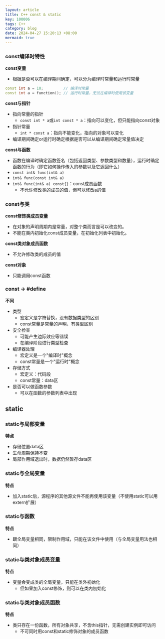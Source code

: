 ```yaml
---
layout: article
title: C++ const & static
key: 100006
tags: C++ 
category: blog
date: 2024-04-27 15:20:13 +08:00
mermaid: true
---
```

### const编译时特性

 **const变量**
  * 根据是否可以在编译期间确定，可以分为编译时常量和运行时常量

```c++
const int a = 10;         // 编译时常量
const int a = function(); // 运行时常量，无法在编译时使用该变量
```



 **const与指针**
  * 指向常量的指针
    * `const int * a`或`int const * a`：指向可以变化，但只能指向const对象
  * 指针常量
    * `int * const a`：指向不能变化，指向的对象可以变化
  * 编译期间确定or运行时确定根据是否可以从编译期间确定常量值决定

 **const与函数**
  * 函数在编译时确定函数签名（包括返回类型、参数类型和数量），运行时确定函数的行为（即它如何操作传入的参数以及它返回什么）
  * `const int& func(int& a)`
  * `int& func(const int& a)`
  * `int& func(int& a) const{}`：const成员函数
    * 不允许修改类的成员的值，但可以修改a的值


### const与类
  **const修饰类成员变量**
   * 在对象的声明周期内是常量，对整个类而言是可以改变的。
   * 不能在类内初始化const成员变量，在初始化列表中初始化。


  **const类对象成员函数**
   * 不允许修改类的成员的值


  **const对象**
   * 只能调用const函数



### const -> #define
 **不同**
  * 类型
    * 宏定义是字符替换，没有数据类型的区别
    * const常量是常量的声明，有类型区别
  * 安全检查
    * 可能产生边际效应等错误
    * 在编译阶段进行类型检查
  * 编译器处理
    * 宏定义是一个"编译时"概念
    * const常量是一个"运行时"概念
  * 存储方式
    * 宏定义：代码段
    * const常量：data区
  * 是否可以做函数参数
    * 可以在函数的参数列表中出现



## static

### static与局部变量

 **特点**
  * 存储位置data区
  * 生命周期保持不变
  * 局部作用域退出时，数据仍然暂存data区


### static与全局变量

 **特点**
  * 加入static后，源程序的其他源文件不能再使用该变量（不使用static可以用extern扩展）


### static与函数

 **特点**
  * 跟全局变量相同，限制作用域，只能在该文件中使用（与全局变量用法也相同）


### static与类对象成员变量

 **特点**
  * 变量会变成类的全局变量，只能在类外初始化
    * 但如果加入const修饰，则可以在类内初始化


### static与类对象成员函数

 **特点**
  * 类只存在一份函数，所有对象共享，不含this指针，无需创建实例即可访问
    * 不可同时用const和static修饰对象的成员函数




